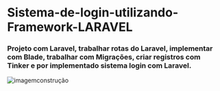 # Sistema-de-login-utilizando-Framework-LARAVEL


### Projeto com Laravel, trabalhar rotas do Laravel, implementar com Blade, trabalhar com Migrações, criar registros com Tinker e por implementado sistema login com Laravel.

![imagemconstrução](https://github.com/adrianysouzaa/Sistema-de-login-utilizando-Framework-LARAVEL/blob/master/under_construction.gif)
